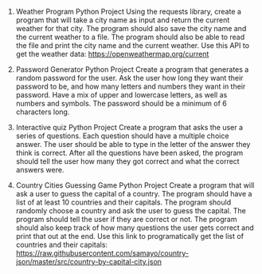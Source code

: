 1. Weather Program Python Project Using the requests library, create a program that will take a city name as input and return the current weather for that city. The program should also save the city name and the current weather to a file. The program should also be able to read the file and print the city name and the current weather. Use this API to get the weather data: https://openweathermap.org/current

2. Password Generator Python Project Create a program that generates a random password for the user. Ask the user how long they want their password to be, and how many letters and numbers they want in their password. Have a mix of upper and lowercase letters, as well as numbers and symbols. The password should be a minimum of 6 characters long.

3. Interactive quiz Python Project Create a program that asks the user a series of questions. Each question should have a multiple choice answer. The user should be able to type in the letter of the answer they think is correct. After all the questions have been asked, the program should tell the user how many they got correct and what the correct answers were.

4. Country Cities Guessing Game Python Project Create a program that will ask a user to guess the capital of a country. The program should have a list of at least 10 countries and their capitals. The program should randomly choose a country and ask the user to guess the capital. The program should tell the user if they are correct or not. The program should also keep track of how many questions the user gets correct and print that out at the end. Use this link to programatically get the list of countries and their capitals: https://raw.githubusercontent.com/samayo/country-json/master/src/country-by-capital-city.json